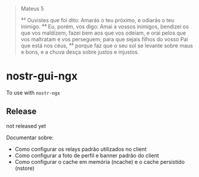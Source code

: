 > Mateus 5
>
> ⁴³ Ouvistes que foi dito: Amarás o teu próximo, e odiarás o teu inimigo. ⁴⁴ Eu, porém, vos digo: Amai a vossos inimigos, bendizei os que vos maldizem, fazei bem aos que vos odeiam, e orai pelos que vos maltratam e vos perseguem; para que sejais filhos do vosso Pai que está nos céus, ⁴⁵ porque faz que o seu sol se levante sobre maus e bons, e a chuva desça sobre justos e injustos.

# nostr-gui-ngx
To use with `nostr-ngx`

## Release
not released yet

Documentar sobre:
- Como configurar os relays padrão utilizados no client
- Como configurar a foto de perfil e banner padrão do client 
- Como configurar o cache em memória (ncache) e o cache persistido (nstore)